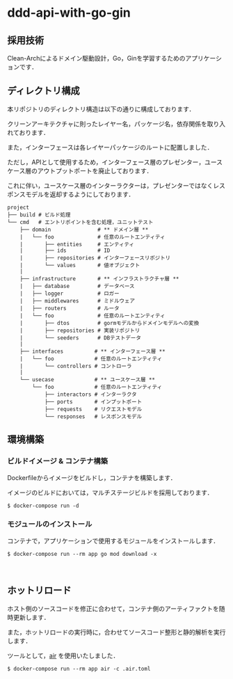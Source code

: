 # ddd-api-with-go-gin

## 採用技術

Clean-Archによるドメイン駆動設計，Go，Ginを学習するためのアプリケーションです．

## ディレクトリ構成

本リポジトリのディレクトリ構造は以下の通りに構成しております．

クリーンアーキテクチャに則ったレイヤー名，パッケージ名，依存関係を取り入れております．

また，インターフェースは各レイヤーパッケージのルートに配置しました．

ただし，APIとして使用するため，インターフェース層のプレゼンター，ユースケース層のアウトプットポートを廃止しております．

これに伴い，ユースケース層のインターラクターは，プレゼンターではなくレスポンスモデルを返却するようにしております．

```
project
├── build # ビルド処理
└── cmd   # エントリポイントを含む処理，ユニットテスト
    ├── domain               # ** ドメイン層 **
    |   └── foo              # 任意のルートエンティティ
    |       ├── entities     # エンティティ
    |       ├── ids          # ID
    |       ├── repositories # インターフェースリポジトリ
    |       └── values       # 値オブジェクト
    |
    ├── infrastructure       # ** インフラストラクチャ層 **
    |   ├── database         # データベース
    |   ├── logger           # ロガー 
    |   ├── middlewares      # ミドルウェア
    |   ├── routers          # ルータ
    |   └── foo              # 任意のルートエンティティ
    |       ├── dtos         # gormモデルからドメインモデルへの変換
    |       ├── repositories # 実装リポジトリ
    |       └── seeders      # DBテストデータ
    |
    ├── interfaces          # ** インターフェース層 **
    |   └── foo             # 任意のルートエンティティ
    |       └── controllers # コントローラ
    |     
    └── usecase             # ** ユースケース層 **
        └── foo             # 任意のルートエンティティ
            ├── interactors # インターラクタ 
            ├── ports       # インプットポート 
            ├── requests    # リクエストモデル
            └── responses   # レスポンスモデル
```

## 環境構築

### ビルドイメージ & コンテナ構築

Dockerfileからイメージをビルドし，コンテナを構築します．

イメージのビルドにおいては，マルチステージビルドを採用しております．

```shell
$ docker-compose run -d
````

### モジュールのインストール

コンテナで，アプリケーションで使用するモジュールをインストールします．

```shell
$ docker-compose run --rm app go mod download -x
```

<br>

## ホットリロード

ホスト側のソースコードを修正に合わせて，コンテナ側のアーティファクトを随時更新します．

また，ホットリロードの実行時に，合わせてソースコード整形と静的解析を実行します．

ツールとして，[air](https://github.com/cosmtrek/air) を使用いたしました．

```shell
$ docker-compose run --rm app air -c .air.toml
```
